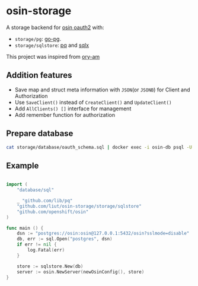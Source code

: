 # osin-storage
A storage backend for [osin oauth2](https://github.com/openshift/osin) with:

* `storage/pg`: [go-pg](https://github.com/go-pg/pg).
* `storage/sqlstore`: [pq](https://github.com/lib/pq) and [sqlx](https://github.com/jmoiron/sqlx)

This project was inspired from [ory-am](https://github.com/ory-am/osin-storage)

## Addition features

* Save map and struct meta information with `JSON`(or `JSONB`) for Client and Authorization
* Use `SaveClient()` instead of `CreateClient()` and `UpdateClient()`
* Add `AllClients() []` interface for management
* Add remember function for authorization

## Prepare database

```sh
cat storage/database/oauth_schema.sql | docker exec -i osin-db psql -U osin
```

## Example

```go

import (
	"database/sql"

	_ "github.com/lib/pq"
	"github.com/liut/osin-storage/storage/sqlstore"
	"github.com/openshift/osin"
)

func main () {
	dsn := "postgres://osin:osin@127.0.0.1:5432/osin?sslmode=disable"
	db, err := sql.Open("postgres", dsn)
	if err != nil {
		log.Fatal(err)
	}

	store := sqlstore.New(db)
	server := osin.NewServer(newOsinConfig(), store)
}

```
